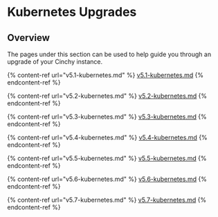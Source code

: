 # Kubernetes Upgrades

## Overview

The pages under this section can be used to help guide you through an upgrade of your Cinchy instance.

{% content-ref url="v5.1-kubernetes.md" %}
[v5.1-kubernetes.md](/v5.1-kubernetes.md)
{% endcontent-ref %}

{% content-ref url="v5.2-kubernetes.md" %}
[v5.2-kubernetes.md](/v5.2-kubernetes.md)
{% endcontent-ref %}

{% content-ref url="v5.3-kubernetes.md" %}
[v5.3-kubernetes.md](/v5.3-kubernetes.md)
{% endcontent-ref %}

{% content-ref url="v5.4-kubernetes.md" %}
[v5.4-kubernetes.md](/v5.4-kubernetes.md)
{% endcontent-ref %}

{% content-ref url="v5.5-kubernetes.md" %}
[v5.5-kubernetes.md](/v5.5-kubernetes.md)
{% endcontent-ref %}

{% content-ref url="v5.6-kubernetes.md" %}
[v5.6-kubernetes.md](/v5.6-kubernetes.md)
{% endcontent-ref %}

{% content-ref url="v5.7-kubernetes.md" %}
[v5.7-kubernetes.md](../../../upgrade-guides/upgrades/kubernetes-upgrades/v5.7-kubernetes.md)
{% endcontent-ref %}
